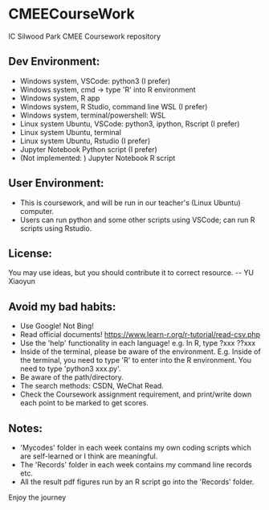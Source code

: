 # CMEECourseWork
IC Silwood Park CMEE Coursework repository


## Dev Environment: 
- Windows system, VSCode: python3 (I prefer)
- Windows system, cmd  -> type 'R' into R environment
- Windows system, R app
- Windows system, R Studio, command line WSL (I prefer)
- Windows system, terminal/powershell: WSL
- Linux system Ubuntu, VSCode: python3, ipython, Rscript (I prefer)
- Linux system Ubuntu, terminal
- Linux system Ubuntu, Rstudio (I prefer)
- Jupyter Notebook Python script (I prefer)
- (Not implemented: ) Jupyter Notebook R script


## User Environment: 
- This is coursework, and will be run in our teacher's (Linux Ubuntu) computer. 
- Users can run python and some other scripts using VSCode; can run R scripts using Rstudio. 


## License: 
You may use ideas, but you should contribute it to correct resource. -- YU Xiaoyun


## Avoid my bad habits: 
- Use Google! Not Bing! 
- Read official documents! https://www.learn-r.org/r-tutorial/read-csv.php
- Use the 'help' functionality in each language! e.g. In R, type ?xxx   ??xxx
- Inside of the terminal, please be aware of the environment. E.g. Inside of the terminal, you need to type 'R' to enter into the R environment. You need to type 'python3 xxx.py'. 
- Be aware of the path/directory. 
- The search methods: CSDN, WeChat Read. 
- Check the Coursework assignment requirement, and print/write down each point to be marked to get scores. 


## Notes: 
- 'Mycodes' folder in each week contains my own coding scripts which are self-learned or I think are meaningful. 
- The 'Records' folder in each week contains my command line records etc. 
- All the result pdf figures run by an R script go into the 'Records' folder. 

Enjoy the journey


